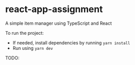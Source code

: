 # react-app-assignment

A simple item manager using TypeScript and React

To run the project:
- If needed, install dependencies by running `yarn install`
- Run using `yarn dev`

TODO:

